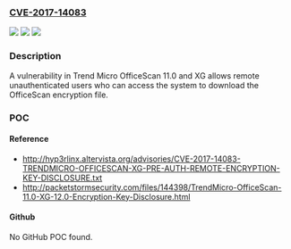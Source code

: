 ### [CVE-2017-14083](https://cve.mitre.org/cgi-bin/cvename.cgi?name=CVE-2017-14083)
![](https://img.shields.io/static/v1?label=Product&message=Trend%20Micro%20OfficeScan&color=blue)
![](https://img.shields.io/static/v1?label=Version&message=n%2Fa&color=blue)
![](https://img.shields.io/static/v1?label=Vulnerability&message=Unauthorized%20Access%20Control&color=brighgreen)

### Description

A vulnerability in Trend Micro OfficeScan 11.0 and XG allows remote unauthenticated users who can access the system to download the OfficeScan encryption file.

### POC

#### Reference
- http://hyp3rlinx.altervista.org/advisories/CVE-2017-14083-TRENDMICRO-OFFICESCAN-XG-PRE-AUTH-REMOTE-ENCRYPTION-KEY-DISCLOSURE.txt
- http://packetstormsecurity.com/files/144398/TrendMicro-OfficeScan-11.0-XG-12.0-Encryption-Key-Disclosure.html

#### Github
No GitHub POC found.

